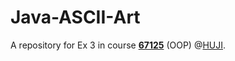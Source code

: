 # Java-ASCII-Art
A repository for Ex 3 in course [**67125**](https://shnaton.huji.ac.il/index.php/NewSyl/67125/2/2025/) (OOP) @[HUJI](https://en.huji.ac.il/).
